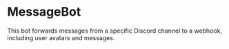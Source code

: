 # MessageBot
This bot forwards messages from a specific Discord channel to a webhook, including user avatars and messages.
